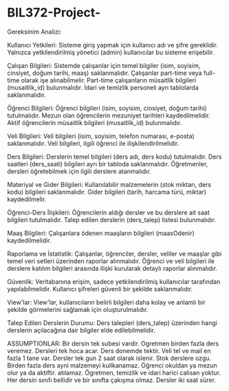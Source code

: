 # BIL372-Project-

Gereksinim Analizi:

Kullanıcı Yetkileri:
  Sisteme giriş yapmak için kullanıcı adı ve şifre gereklidir.
  Yalnızca yetkilendirilmiş yönetici (admin) kullanıcılar bu sisteme erişebilir.
  
Çalışan Bilgileri:
  Sistemde çalışanlar için temel bilgiler (isim, soyisim, cinsiyet, doğum tarihi, maaş) saklanmalıdır.
  Çalışanlar part-time veya full-time olarak işe alınabilmelir.
  Part-time çalışanların müsaitlik bilgileri (musaitlik_id) bulunmalıdır.
  İdari ve temizlik personeli ayrı tablolarda saklanmalıdır.
  
Öğrenci Bilgileri:
  Öğrenci bilgileri (isim, soyisim, cinsiyet, doğum tarihi) tutulmalıdır.
  Mezun olan öğrencilerin mezuniyet tarihleri kaydedilmelidir.
  Aktif öğrencilerin müsaitlik bilgileri (musaitlik_id) bulunmalıdır.
  
Veli Bilgileri:
  Veli bilgileri (isim, soyisim, telefon numarası, e-posta) saklanmalıdır.
  Veli bilgileri, ilgili öğrenci ile ilişkilendirilmelidir.
  
Ders Bilgileri:
  Derslerin temel bilgileri (ders adı, ders kodu) tutulmalıdır.
  Ders saatleri (ders_saati) bilgileri ayrı bir tabloda saklanmalıdır.
  Öğretmenler, dersleri öğretebilmek için ilgili derslere atanmalıdır.
  
Materiyal ve Gider Bilgileri:
  Kullanılabilir malzemelerin (stok miktarı, ders kodu) bilgileri saklanmalıdır.
  Gider bilgileri (tarih, harcama türü, miktar) kaydedilmelir.
  
Öğrenci-Ders İlişkileri:
  Öğrencilerin aldığı dersler ve bu derslere ait saat bilgileri tutulmalıdır.
  Talep edilen derslerin (ders_talep) listesi bulunmalıdır.
  
Maaş Bilgileri:
  Çalışanlara ödenen maaşların bilgileri (maasOdenir) kaydedilmelidir.
  
Raporlama ve İstatistik:
  Çalışanlar, öğrenciler, dersler, veliler ve maaşlar gibi temel veri setleri üzerinden raporlar alınmalıdır.
  Öğrenci ve veli bilgileri ile derslere katılım bilgileri arasında ilişki kurularak detaylı raporlar alınmalıdır.
  
Güvenlik:
  Veritabanına erişim, sadece yetkilendirilmiş kullanıcılar tarafından yapılabilmelidir.
  Kullanıcı şifreleri güvenli bir şekilde saklanmalıdır.
  
View'lar:
  View'lar, kullanıcıların belirli bilgileri daha kolay ve anlamlı bir şekilde görmelerini sağlamak için oluşturulmalıdır.
  
Talep Edilen Derslerin Durumu:
  Ders talepleri (ders_talep) üzerinden hangi derslerin açılacağına dair bilgiler elde edilebilmelidir.

ASSUMPTIONLAR:
Bir dersin tek subesi vardir.
Ogretmen birden fazla ders veremez. Dersleri tek hoca acar.
Ders donemde tektir.
Veli tel ve mail en fazla 1 tane var.
Dersler tek gun 2 saat olarak islenir.
Stok derslere ozgu. Birden fazla ders ayni malzemeyi kullkanamaz.
Öğrenci okuldan ya mezun olur ya da aktiftir. atılamaz.
Ögretmen, temizlik ve idari harici calisan yoktur.
Her dersin sınıfı bellidir ve bir sınıfta çakışma olmaz.
Dersler iki saat sürer. 
